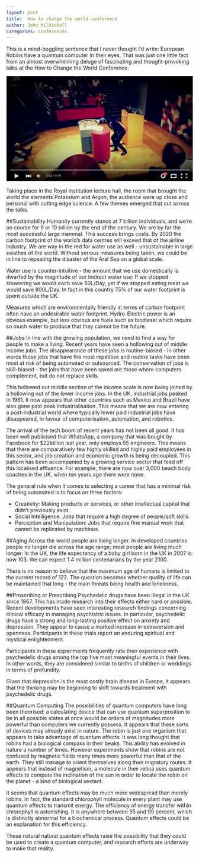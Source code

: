 ```yaml
---
layout: post
title:  How to change the world conference
author: John Mildinhall
categories: conferences
---
```


This is a mind-boggling sentence that I never thought I’d write: European Robins have a quantum computer in their eyes. That was just one little fact from an almost overwhelming deluge of fascinating and thought-provoking talks at the How to Change the World Conference. 

[![Superconductivity demonstration at the Royal Institution](/img/blog/superconductivity.png)](https://www.youtube.com/watch?v=5vABwsfTNX8 "Superconductivity demonstration at the Royal Institution")

Taking place in the Royal Institution lecture hall, the room that brought the world the elements Potassium and Argon, the audience were up close and personal with cutting edge science. A few themes emerged that cut across the talks.

##Sustainability
Humanity currently stands at 7 billion individuals, and we’re on course for 9 or 10 billion by the end of the century. We are by far the most successful large mammal. This success brings costs. By 2020 the carbon footprint of the world’s data centres will exceed that of the airline industry. We are way in the red for water use as well - unsustainable in large swathes of the world. Without serious measures being taken, we could be in line to repeating the disaster of the Aral Sea on a global scale. 

Water use is counter-intuitive - the amount that we use domestically is dwarfed by the magnitude of our indirect water use: If we stopped showering we would each save 50L/Day, yet if we stopped eating meat we would save 800L/Day. In fact in this country 75% of our water footprint is spent outside the UK.

Measures which are environmentally friendly in terms of carbon footprint often have an undesirable water footprint. Hydro-Electric power is an obvious example, but less obvious are fuels such as biodiesel which require so much water to produce that they cannot be the future. 

##Jobs
In line with the growing population, we need to find a way for people to make a living. Recent years have seen a hollowing out of middle income jobs. The disappearance of these jobs is routine-biased - in other words those jobs that have the most repetitive and routine tasks have been most at risk of being automated or outsourced. The conservation of jobs is skill-biased - the jobs that have been saved are those where computers complement, but do not replace skills. 

This hollowed out middle section of the income scale is now being joined by a hollowing out of the lower income jobs. In the UK, industrial jobs peaked in 1961. It now appears that other countries such as Mexico and Brazil have also gone past peak industrialisation. This means that we are now entering a post-industrial world where typically lower paid industrial jobs have disappeared, in favour of computerisation, automation, and robotics. 

The arrival of the tech boom of recent years has not been all good. It has been well publicised that WhatsApp, a company that was bought by Facebook for $22billion last year, only employs 55 engineers. This means that there are comparatively few highly skilled and highly paid employees in this sector, and job creation and economic growth is being decoupled. This pattern has been accompanied by a growing service sector that feed off this localised affluence. For example, there are now over 3,000 beach body coaches in the UK, when ten years ago there were none. 

The general rule when it comes to selecting a career that has a minimal risk of being automated is to focus on three factors:

* Creativity: Making products or services, or other intellectual capital that didn’t previously exist.
* Social Intelligence: Jobs that require a high degree of people/soft skills.
* Perception and Manipulation: Jobs that require fine manual work that cannot be replicated by machines.

##Aging
Across the world people are living longer. In developed countries people no longer die across the age range; most people are living much longer. In the UK, the life expectancy of a baby girl born in the UK in 2007 is now 103. We can expect 1.4 million centenarians by the year 2100. 

There is no reason to believe that the maximum age of humans is limited to the current record of 122. The question becomes whether quality of life can be maintained that long - the main threats being health and loneliness. 

##Proscribing or Prescribing
Psychedelic drugs have been illegal in the UK since 1967. This has made research into their effects either hard or possible. Recent developments have seen interesting research findings concerning clinical efficacy in managing psychiatric issues. In particular, psychedelic drugs have a strong and long-lasting positive effect on anxiety and depression. They appear to cause a marked increase in extraversion and openness. Participants in these trials report an enduring spiritual and mystical enlightenment. 

Participants in these experiments frequently rate their experience with psychedelic drugs among the top five most meaningful events in their lives. In other words, they are considered similar to births of children or weddings in terms of profundity. 

Given that depression is the most costly brain disease in Europe, it appears that the thinking may be beginning to shift towards treatment with psychedelic drugs.

##Quantum Computing
The possibilities of quantum computers have long been theorised: a calculating device that can use quantum superposition to be in all possible states at once would be orders of magnitudes more powerful than computers we currently possess. It appears that these sorts of devices may already exist in nature. The robin is just one organism that appears to take advantage of quantum effects: It was long thought that robins had a biological compass in their beaks. This ability has evolved in nature a number of times. However experiments show that robins are not confused by magnetic fields many times more powerful than that of the earth. They still manage to orient themselves along their migratory routes. It appears that instead of magnetism, a molecule in their retina uses quantum effects to compute the inclination of the sun in order to locate the robin on the planet - a kind of biological sextant. 

It seems that quantum effects may be much more widespread than merely robins. In fact, the standard chlorophyll molecule in every plant may use quantum effects to transmit energy. The efficiency of energy transfer within chlorophyll is astonishing. It is anywhere between 95 and 99 percent, which is distinctly abnormal for a biochemical process. Quantum effects could be an explanation for this efficiency. 

These natural natural quantum effects raise the possibility that they could be used to create a quantum computer, and research efforts are underway to make that reality. 

